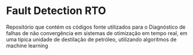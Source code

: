 # Fault Detection RTO
Repositório que contém os códigos fonte utilizados para o Diagnóstico de falhas de não convergência em sistemas de otimização em tempo real, em uma típica unidade de destilação de petróleo, utilizando algoritmos de machine learning 
